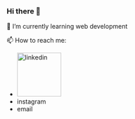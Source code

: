 ### Hi there 👋

🌱 I’m currently learning web development

📫 How to reach me:
- <img src="https://user-images.githubusercontent.com/37448340/87267194-5a2c8c80-c49d-11ea-95a5-993860580961.png" alt="linkedin" href="https://www.linkedin.com/in/beatrizadm/" width="100" heigth="100"/>
- instagram
- email



<!--
**beatrizadm/beatrizadm** is a ✨ _special_ ✨ repository because its `README.md` (this file) appears on your GitHub profile.

Here are some ideas to get you started:

- 🔭 I’m currently working on ...
- 🌱 I’m currently learning ...
- 👯 I’m looking to collaborate on ...
- 🤔 I’m looking for help with ...
- 💬 Ask me about ...
- 📫 How to reach me: ...
- 😄 Pronouns: ...
- ⚡ Fun fact: ...
-->
